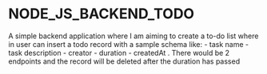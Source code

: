 # NODE_JS_BACKEND_TODO
A simple backend application where I am aiming to create a to-do list where in user can insert a todo record with a sample schema like: - task name - task description - creator - duration - createdAt . There would be 2 endpoints and the record will be deleted after the duration has passed
